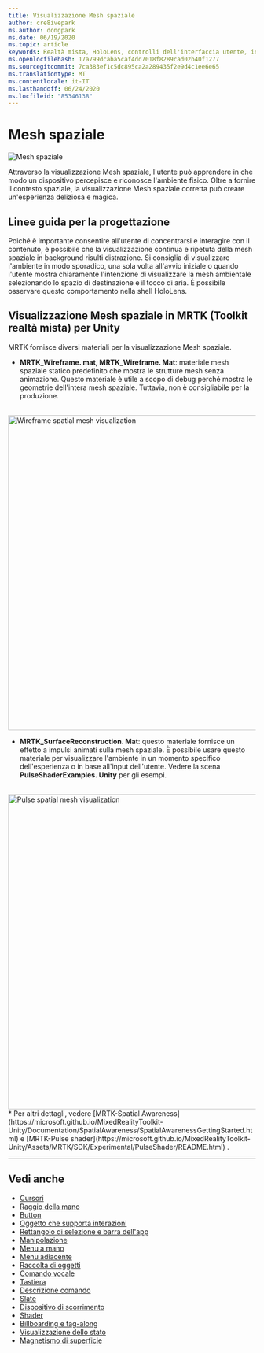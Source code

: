 ```yaml
---
title: Visualizzazione Mesh spaziale
author: cre8ivepark
ms.author: dongpark
ms.date: 06/19/2020
ms.topic: article
keywords: Realtà mista, HoloLens, controlli dell'interfaccia utente, interazione, interfaccia utente, UX, progettazione di UX, interfaccia utente spaziale, interazione spaziale, interfaccia utente 3D, UX 3D
ms.openlocfilehash: 17a799dcaba5caf4dd7018f8289cad02b40f1277
ms.sourcegitcommit: 7ca383ef1c5dc895ca2a289435f2e9d4c1ee6e65
ms.translationtype: MT
ms.contentlocale: it-IT
ms.lasthandoff: 06/24/2020
ms.locfileid: "85346138"
---
```

# <a name="spatial-mesh"></a>Mesh spaziale

![Mesh spaziale](images/UX/MRTK_PulseShader_SpatialMesh.gif)

Attraverso la visualizzazione Mesh spaziale, l'utente può apprendere in che modo un dispositivo percepisce e riconosce l'ambiente fisico. Oltre a fornire il contesto spaziale, la visualizzazione Mesh spaziale corretta può creare un'esperienza deliziosa e magica.  

## <a name="design-guideline"></a>Linee guida per la progettazione
Poiché è importante consentire all'utente di concentrarsi e interagire con il contenuto, è possibile che la visualizzazione continua e ripetuta della mesh spaziale in background risulti distrazione. Si consiglia di visualizzare l'ambiente in modo sporadico, una sola volta all'avvio iniziale o quando l'utente mostra chiaramente l'intenzione di visualizzare la mesh ambientale selezionando lo spazio di destinazione e il tocco di aria. È possibile osservare questo comportamento nella shell HoloLens.
<br>


## <a name="spatial-mesh-visualization-in-mrtk-mixed-reality-toolkit-for-unity"></a>Visualizzazione Mesh spaziale in MRTK (Toolkit realtà mista) per Unity
MRTK fornisce diversi materiali per la visualizzazione Mesh spaziale.

- **MRTK_Wireframe. mat, MRTK_Wireframe. Mat**: materiale mesh spaziale statico predefinito che mostra le strutture mesh senza animazione. Questo materiale è utile a scopo di debug perché mostra le geometrie dell'intera mesh spaziale. Tuttavia, non è consigliabile per la produzione.
<br>
<img src="images/SurfaceReconstruction.jpg" alt="Wireframe spatial mesh visualization" width="640px">

- **MRTK_SurfaceReconstruction. Mat**: questo materiale fornisce un effetto a impulsi animati sulla mesh spaziale. È possibile usare questo materiale per visualizzare l'ambiente in un momento specifico dell'esperienza o in base all'input dell'utente. Vedere la scena **PulseShaderExamples. Unity** per gli esempi.
<br>
<img src="images/UX/MRTK_SRMesh_Pulse.jpg" alt="Pulse spatial mesh visualization" width="640px">
* Per altri dettagli, vedere [MRTK-Spatial Awareness](https://microsoft.github.io/MixedRealityToolkit-Unity/Documentation/SpatialAwareness/SpatialAwarenessGettingStarted.html) e [MRTK-Pulse shader](https://microsoft.github.io/MixedRealityToolkit-Unity/Assets/MRTK/SDK/Experimental/PulseShader/README.html) .

<br>

---

## <a name="see-also"></a>Vedi anche

* [Cursori](cursors.md)
* [Raggio della mano](point-and-commit.md)
* [Button](button.md)
* [Oggetto che supporta interazioni](interactable-object.md)
* [Rettangolo di selezione e barra dell'app](app-bar-and-bounding-box.md)
* [Manipolazione](direct-manipulation.md)
* [Menu a mano](hand-menu.md)
* [Menu adiacente](near-menu.md)
* [Raccolta di oggetti](object-collection.md)
* [Comando vocale](voice-input.md)
* [Tastiera](keyboard.md)
* [Descrizione comando](tooltip.md)
* [Slate](slate.md)
* [Dispositivo di scorrimento](slider.md)
* [Shader](shader.md)
* [Billboarding e tag-along](billboarding-and-tag-along.md)
* [Visualizzazione dello stato](progress.md)
* [Magnetismo di superficie](surface-magnetism.md)
